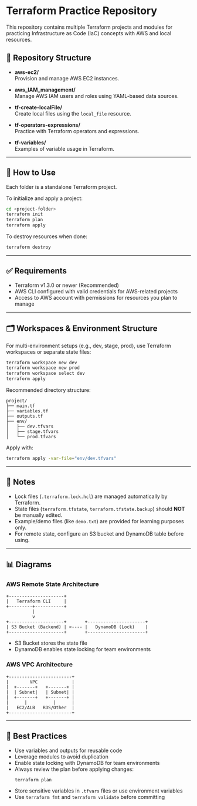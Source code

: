 # Terraform Practice Repository

This repository contains multiple Terraform projects and modules for practicing Infrastructure as Code (IaC) concepts with AWS and local resources.

## 📂 Repository Structure

<!-- 

- **aws-remote-state-management/**  
  Demonstrates remote state management using S3 and DynamoDB.

- **aws-s3/**  
  Create S3 buckets and upload objects.

- **aws-vpc/**  
  Practice VPC creation and networking (details inside folder).

- **tf-count/**  
  Examples using the `count` meta-argument.

- **tf-data-source/**  
  Use data sources to fetch information from providers.

- **tf-for_each/**  
  Examples using the `for_each` meta-argument. -->

- **aws-ec2/**  
  Provision and manage AWS EC2 instances.

- **aws_IAM_management/**  
  Manage AWS IAM users and roles using YAML-based data sources.

- **tf-create-localFile/**  
  Create local files using the `local_file` resource.

- **tf-operators-expressions/**  
  Practice with Terraform operators and expressions.

- **tf-variables/**  
  Examples of variable usage in Terraform. 

<!-- - **tf-own-module-VPC/**  
  Custom VPC module for reusable infrastructure. -->

---

## 🚀 How to Use

Each folder is a standalone Terraform project.

To initialize and apply a project:

```sh
cd <project-folder>
terraform init
terraform plan
terraform apply
```

To destroy resources when done:

```sh
terraform destroy
```

---

## ✅ Requirements

- Terraform v1.3.0 or newer (Recommended)
- AWS CLI configured with valid credentials for AWS-related projects
- Access to AWS account with permissions for resources you plan to manage

---

## 🗂 Workspaces & Environment Structure

For multi-environment setups (e.g., dev, stage, prod), use Terraform workspaces or separate state files:

```sh
terraform workspace new dev
terraform workspace new prod
terraform workspace select dev
terraform apply
```

Recommended directory structure:

```
project/
├── main.tf
├── variables.tf
├── outputs.tf
├── env/
│   ├── dev.tfvars
│   ├── stage.tfvars
│   └── prod.tfvars
```

Apply with:

```sh
terraform apply -var-file="env/dev.tfvars"
```

---

## 📝 Notes

- Lock files (`.terraform.lock.hcl`) are managed automatically by Terraform.
- State files (`terraform.tfstate`, `terraform.tfstate.backup`) should **NOT** be manually edited.
- Example/demo files (like `demo.txt`) are provided for learning purposes only.
- For remote state, configure an S3 bucket and DynamoDB table before using.

---

## 📊 Diagrams

### AWS Remote State Architecture

```
+---------------------+
|   Terraform CLI     |
+---------+-----------+
          |
          v
+---------------------+       +----------------------+
| S3 Bucket (Backend) | <---- |   DynamoDB (Lock)    |
+---------------------+       +----------------------+
```
- S3 Bucket stores the state file
- DynamoDB enables state locking for team environments

### AWS VPC Architecture

```
+------------------------+
|        VPC             |
|  +-------+   +-------+ |
|  | Subnet|   | Subnet| |
|  +-------+   +-------+ |
|      |          |      |
|   EC2/ALB   RDS/Other  |
+------------------------+
```

---

## 📌 Best Practices

- Use variables and outputs for reusable code
- Leverage modules to avoid duplication
- Enable state locking with DynamoDB for team environments
- Always review the plan before applying changes:
  ```sh
  terraform plan
  ```
- Store sensitive variables in `.tfvars` files or use environment variables
- Use `terraform fmt` and `terraform validate` before committing
